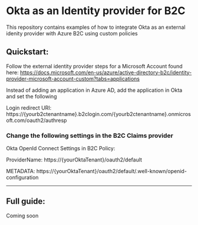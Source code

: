 # Okta as an Identity provider for B2C

This repository contains examples of how to integrate Okta as an external idenity provider with Azure B2C using custom policies

## Quickstart:

Follow the external identity provider steps for a Microsoft Account found here:
https://docs.microsoft.com/en-us/azure/active-directory-b2c/identity-provider-microsoft-account-custom?tabs=applications

Instead of adding an application in Azure AD, add the application in Okta and set the following

Login redirect URI: https://{yourb2ctenantname}.b2clogin.com/{yourb2ctenantname}.onmicrosoft.com/oauth2/authresp


### Change the following settings in the B2C Claims provider

Okta OpenId Connect Settings in B2C Policy:

ProviderName: https://{yourOktaTenant}/oauth2/default

METADATA: https://{yourOktaTenant}/oauth2/default/.well-known/openid-configuration


<hr/>

## Full guide:

Coming soon